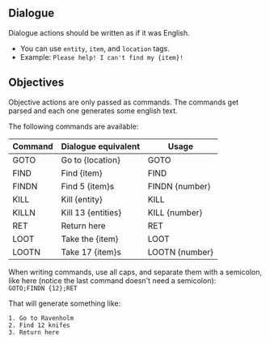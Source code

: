 ## Dialogue
Dialogue actions should be written as if it was English.

* You can use `entity`, `item`, and `location` tags.
* Example: `Please help! I can't find my {item}!`

## Objectives
Objective actions are only passed as commands.
The commands get parsed and each one generates some
english text.

The following commands are available:

| Command | Dialogue equivalent | Usage |
| --- | --- | --- |
| GOTO | Go to {location} | GOTO
| FIND | Find {item} | FIND
| FINDN | Find 5 {item}s | FINDN {number}
| KILL | Kill {entity} | KILL
| KILLN | Kill 13 {entities} | KILL {number}
| RET | Return here | RET
| LOOT | Take the {item} | LOOT
| LOOTN | Take 17 {item}s | LOOTN {number}

When writing commands, use all caps, and separate them with a semicolon, like here (notice the last command doesn't need a semicolon):  
`GOTO;FINDN {12};RET`

That will generate something like:
```
1. Go to Ravenholm
2. Find 12 knifes
3. Return here
```
